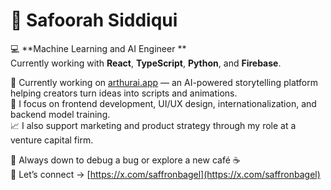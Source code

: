 # 🎀 Safoorah Siddiqui

💻 **Machine Learning and AI Engineer **  
Currently working with **React**, **TypeScript**, **Python**, and **Firebase**.

🧠 Currently working on [arthurai.app](https://arthurai.app) — an AI-powered storytelling platform helping creators turn ideas into scripts and animations.  
🎨 I focus on frontend development, UI/UX design, internationalization, and backend model training.  
📈 I also support marketing and product strategy through my role at a venture capital firm.

🐞 Always down to debug a bug or explore a new café ☕  
📲 Let’s connect → [https://x.com/saffronbagel](https://x.com/saffronbagel)
